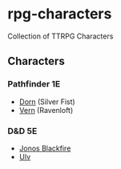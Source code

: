 # rpg-characters
Collection of TTRPG Characters

## Characters

### Pathfinder 1E
- [Dorn](pathfinder/1e/characters/silver-fist/dorn/dorn.md) (Silver Fist)
- [Vern](pathfinder/1e/characters/ravenloft/vern.md) (Ravenloft)

### D&D 5E
- [Jonos Blackfire](dnd/5e/jolos-blackfire/jolos-blackfire.md)
- [Ulv](dnd/5e/characters/ulv/ulv.md)
